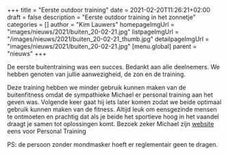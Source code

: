 +++
title = "Eerste outdoor training"
date = 2021-02-20T11:26:21+02:00
draft = false
description = "Eerste outdoor training in het zonnetje"
categories = []
author = "Kim Lauwers"
homepageImgUrl = "images/nieuws/2021/buiten_20-02-21.jpg"
listpageImgUrl = "/images/nieuws/2021/buiten_20-02-21_thumb.jpg"
detailpageImgUrl = "images/nieuws/2021/buiten_20-02-21.jpg"
[menu.global]
    parent = "nieuws"
+++

De eerste buitentraining was een succes. Bedankt aan alle deelnemers. We hebben genoten van jullie aanwezigheid, de zon en de training.

Deze training hebben we minder gebruik kunnen maken van de buitenfitness omdat de sympathieke Michael er personal training aan het geven was. 
Volgende keer gaat hij iets later komen zodat we beide optimaal gebruik kunnen maken van de fitness. 
Altijd leuk om eensgezinde mensen te ontmoeten en prachtig dat als je beide het sportieve hoog in het vaandel draagt je samen tot oplossingen komt.
Bezoek zeker Michael zijn [website](https://www.personal-mechelen.be/) eens voor Personal Training

PS: de persoon zonder mondmasker hoeft er reglementair geen te dragen.